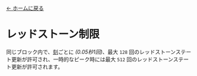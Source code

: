 [← ホームに戻る](../)
# レッドストーン制限

同じブロック内で、[刻](https://minecraft.fandom.com/ja/wiki/刻)ごとに _(0.05秒1回)_、最大 `128` 回のレッドストーンステート更新が許可され、一時的なピーク時には最大 `512` 回のレッドストーンステート更新が許可されます。
